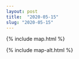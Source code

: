 ```yaml
---
layout: post
title:  "2020-05-15"
slug: "2020-05-15"
---
```

{% include map.html %}

{% include map-alt.html %}
